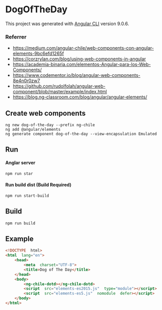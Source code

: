 

# DogOfTheDay
This project was generated with [Angular CLI](https://github.com/angular/angular-cli) version 9.0.6.

### Referrer
- https://medium.com/angular-chile/web-components-con-angular-elements-9bc6efd1265f
- https://corzrylan.com/blog/using-web-components-in-angular
- https://academia-binaria.com/elementos-Angular-para-los-Web-Components/
- https://www.codementor.io/blog/angular-web-components-8e4n0r0zw7
- https://github.com/rudolfolah/angular-web-component/blob/master/example/index.html
- https://blog.ng-classroom.com/blog/angular/angular-elements/


## Create web components
    ng new dog-of-the-day --prefix ng-chile
    ng add @angular/elements
    ng generate component dog-of-the-day --view-encapsulation Emulated

## Run
#### Anglar server
    npm run star

#### Run build dist (Build Required)
    npm run start-build

## Build
    npm run build

## Example
```html
<!DOCTYPE  html>
<html  lang="en">
	<head>
		<meta  charset="UTF-8">
		<title>Dog of The Day</title>
	</head>
	<body>
		<ng-chile-dotd></ng-chile-dotd>
		<script  src="elements-es2015.js"  type="module"></script>
		<script  src="elements-es5.js"  nomodule  defer></script>
	</body>
</html>
```

